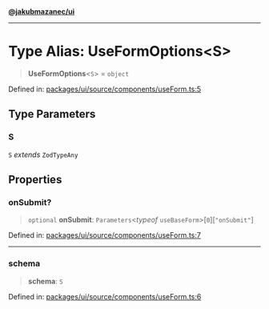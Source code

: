 [**@jakubmazanec/ui**](../README.md)

---

# Type Alias: UseFormOptions\<S\>

> **UseFormOptions**\<`S`\> = `object`

Defined in:
[packages/ui/source/components/useForm.ts:5](https://github.com/jakubmazanec/tools/blob/d956cf350ae3e6bad1df754a19dfbabb088c1451/packages/ui/source/components/useForm.ts#L5)

## Type Parameters

### S

`S` _extends_ `ZodTypeAny`

## Properties

### onSubmit?

> `optional` **onSubmit**: `Parameters`\<_typeof_ `useBaseForm`\>\[`0`\]\[`"onSubmit"`\]

Defined in:
[packages/ui/source/components/useForm.ts:7](https://github.com/jakubmazanec/tools/blob/d956cf350ae3e6bad1df754a19dfbabb088c1451/packages/ui/source/components/useForm.ts#L7)

---

### schema

> **schema**: `S`

Defined in:
[packages/ui/source/components/useForm.ts:6](https://github.com/jakubmazanec/tools/blob/d956cf350ae3e6bad1df754a19dfbabb088c1451/packages/ui/source/components/useForm.ts#L6)
